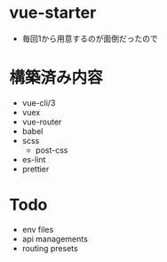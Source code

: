 # vue-starter

* 毎回1から用意するのが面倒だったので

# 構築済み内容

* vue-cli/3
* vuex
* vue-router
* babel
* scss
    * post-css
* es-lint
* prettier

# Todo

* env files
* api managements
* routing presets
